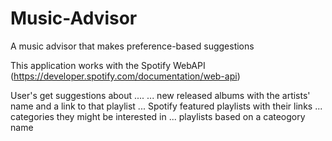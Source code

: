 # Music-Advisor
A music advisor that makes preference-based suggestions 

This application works with the Spotify WebAPI (https://developer.spotify.com/documentation/web-api)

User's get suggestions about .... 
... new released albums with the artists' name and a link to that playlist
... Spotify featured playlists with their links
... categories they might be interested in
... playlists based on a cateogory name
